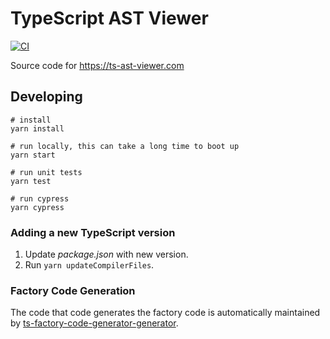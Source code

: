 ﻿# TypeScript AST Viewer

[![CI](https://github.com/dsherret/ts-ast-viewer/workflows/CI/badge.svg)](https://github.com/dsherret/ts-ast-viewer/actions?query=workflow%3ACI)

Source code for https://ts-ast-viewer.com

## Developing

```
# install
yarn install

# run locally, this can take a long time to boot up
yarn start

# run unit tests
yarn test

# run cypress
yarn cypress
```

### Adding a new TypeScript version

1. Update _package.json_ with new version.
2. Run `yarn updateCompilerFiles`.

### Factory Code Generation

The code that code generates the factory code is automatically maintained by [ts-factory-code-generator-generator](https://github.com/dsherret/ts-factory-code-generator-generator/).
